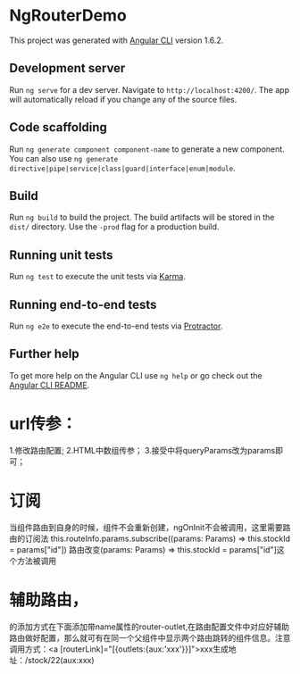 # NgRouterDemo

This project was generated with [Angular CLI](https://github.com/angular/angular-cli) version 1.6.2.

## Development server

Run `ng serve` for a dev server. Navigate to `http://localhost:4200/`. The app will automatically reload if you change any of the source files.

## Code scaffolding

Run `ng generate component component-name` to generate a new component. You can also use `ng generate directive|pipe|service|class|guard|interface|enum|module`.

## Build

Run `ng build` to build the project. The build artifacts will be stored in the `dist/` directory. Use the `-prod` flag for a production build.

## Running unit tests

Run `ng test` to execute the unit tests via [Karma](https://karma-runner.github.io).

## Running end-to-end tests

Run `ng e2e` to execute the end-to-end tests via [Protractor](http://www.protractortest.org/).

## Further help

To get more help on the Angular CLI use `ng help` or go check out the [Angular CLI README](https://github.com/angular/angular-cli/blob/master/README.md).


# url传参：
1.修改路由配置;
2.HTML中数组传参；
3.接受中将queryParams改为params即可；

# 订阅

当组件路由到自身的时候，组件不会重新创建，ngOnInit不会被调用，这里需要路由的订阅法
this.routeInfo.params.subscribe((params: Params) => this.stockId = params["id"])
路由改变(params: Params) => this.stockId = params["id"]这个方法被调用

# 辅助路由，

的添加方式在<router-outlet></router-outlet>下面添加带name属性的router-outlet,在路由配置文件中对应好辅助路由做好配置，那么就可有在同一个父组件中显示两个路由跳转的组件信息。注意调用方式：<a [routerLink]="[{outlets:{aux:'xxx'}}]">xxx</a>生成地址：/stock/22(aux:xxx)
